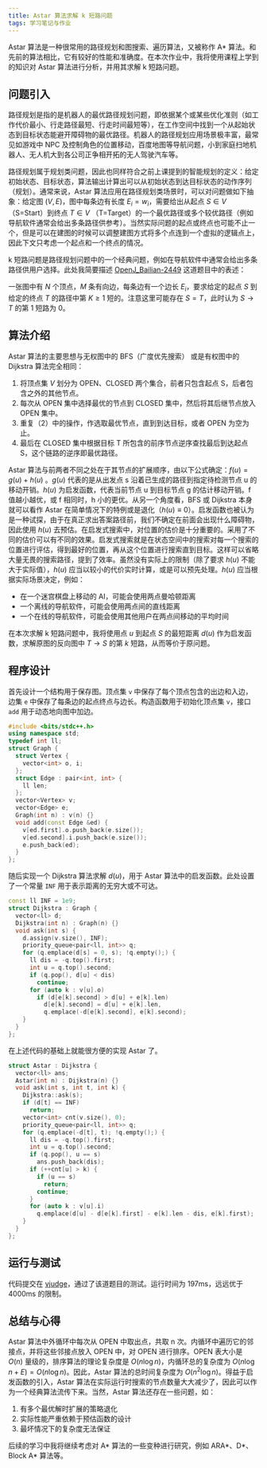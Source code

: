 ```yaml
---
title: Astar 算法求解 k 短路问题
tags: 学习笔记与作业
---
```


Astar 算法是一种很常用的路径规划和图搜索、遍历算法，又被称作 A\* 算法。和先前的算法相比，它有较好的性能和准确度。在本次作业中，我将使用课程上学到的知识对 Astar 算法进行分析，并用其求解 k 短路问题。

## 问题引入

路径规划是指的是机器人的最优路径规划问题，即依据某个或某些优化准则（如工作代价最小、行走路径最短、行走时间最短等），在工作空间中找到一个从起始状态到目标状态能避开障碍物的最优路径。机器人的路径规划应用场景极丰富，最常见如游戏中 NPC 及控制角色的位置移动，百度地图等导航问题，小到家庭扫地机器人、无人机大到各公司正争相开拓的无人驾驶汽车等。

路径规划属于规划类问题，因此也同样符合之前上课提到的智能规划的定义：给定初始状态、目标状态，算法输出计算出可以从初始状态到达目标状态的动作序列（规划）。通常来说，Astar 算法应用在路径规划类场景时，可以对问题做如下抽象：给定图 $(V,E)$，图中每条边有长度 $E_i=w_i$，需要给出从起点 $S\in V$ （S=Start）到终点 $T\in V$ （T=Target）的一个最优路径或多个较优路径（例如导航软件通常会给出多条路径供参考）。当然实际问题的起点或终点也可能不止一个，但是可以在建图的时候可以调整建图方式将多个点连到一个虚拟的逻辑点上，因此下文只考虑一个起点和一个终点的情况。

k 短路问题是路径规划问题中的一个经典问题，例如在导航软件中通常会给出多条路径供用户选择。此处我简要描述 [OpenJ_Bailian-2449](https://vjudge.net/problem/OpenJ_Bailian-2449) 这道题目中的表述：

一张图中有 $N$ 个顶点，$M$ 条有向边，每条边有一个边长 $E_i$，要求给定的起点 $S$ 到给定的终点 $T$ 的路径中第 $K\ge 1$ 短的。注意这里可能存在 $S=T$，此时认为 $S\to T$ 的第 1 短路为 0。

## 算法介绍

Astar 算法的主要思想与无权图中的 BFS（广度优先搜索） 或是有权图中的 Dijkstra 算法完全相同：

1. 将顶点集 $V$ 划分为 OPEN、CLOSED 两个集合，前者只包含起点 S，后者包含之外的其他节点。
2. 每次从 OPEN 集中选择最优的节点到 CLOSED 集中，然后将其后继节点放入 OPEN 集中。
3. 重复（2）中的操作，作选取最优节点，直到到达目标，或者 OPEN 为空为止。
4. 最后在 CLOSED 集中根据目标 T 所包含的前序节点逆序查找最后到达起点 S，这个链路的逆序即最优路径。

Astar 算法与前两者不同之处在于其节点的扩展顺序，由以下公式确定：$f(u) = g(u) + h(u)$ 。$g(u)$ 代表的是从出发点 s 沿着已生成的路径到指定待检测节点 u 的移动开销。$h(u)$ 为启发函数，代表当前节点 u 到目标节点 g 的估计移动开销。f 值越小越优，或 f 相同时，h 小的更优。从另一个角度看，BFS 或 Dijkstra 本身就可以看作 Astar 在简单情况下的特例或是退化（$h(u)\equiv 0$）。启发函数也被认为是一种试探，由于在真正求出答案路径前，我们不确定在前面会出现什么障碍物，因此使用 $h(u)$ 去预估。在启发式搜索中，对位置的估价是十分重要的。采用了不同的估价可以有不同的效果。启发式搜索就是在状态空间中的搜索对每一个搜索的位置进行评估，得到最好的位置，再从这个位置进行搜索直到目标。这样可以省略大量无畏的搜索路径，提到了效率。虽然没有实际上的限制（除了要求 $h(u)$ 不能大于实际值），$h(u)$ 应当以较小的代价实时计算，或是可以预先处理。$h(u)$ 应当根据实际场景决定，例如：

- 在一个迷宫棋盘上移动的 AI，可能会使用两点曼哈顿距离
- 一个离线的导航软件，可能会使用两点间的直线距离
- 一个在线的导航软件，可能会使用其他用户在两点间移动的平均时间

在本次求解 k 短路问题中，我将使用点 $u$ 到起点 $S$ 的最短距离 $d(u)$ 作为启发函数，求解原图的反向图中 $T\to S$ 的第 $k$ 短路，从而等价于原问题。

## 程序设计

首先设计一个结构用于保存图。顶点集 `v` 中保存了每个顶点包含的出边和入边，边集 `e` 中保存了每条边的起点终点与边长。构造函数用于初始化顶点集 `v`，接口 `add` 用于动态地向图中加边。

```cpp
#include <bits/stdc++.h>
using namespace std;
typedef int ll;
struct Graph {
  struct Vertex {
    vector<int> o, i;
  };
  struct Edge : pair<int, int> {
    ll len;
  };
  vector<Vertex> v;
  vector<Edge> e;
  Graph(int n) : v(n) {}
  void add(const Edge &ed) {
    v[ed.first].o.push_back(e.size());
    v[ed.second].i.push_back(e.size());
    e.push_back(ed);
  }
};
```

随后实现一个 Dijkstra 算法求解 $d(u)$，用于 Astar 算法中的启发函数。此处设置了一个常量 `INF` 用于表示距离的无穷大或不可达。

```cpp
const ll INF = 1e9;
struct Dijkstra : Graph {
  vector<ll> d;
  Dijkstra(int n) : Graph(n) {}
  void ask(int s) {
    d.assign(v.size(), INF);
    priority_queue<pair<ll, int>> q;
    for (q.emplace(d[s] = 0, s); !q.empty();) {
      ll dis = -q.top().first;
      int u = q.top().second;
      if (q.pop(), d[u] < dis)
        continue;
      for (auto k : v[u].o)
        if (d[e[k].second] > d[u] + e[k].len)
          d[e[k].second] = d[u] + e[k].len,
          q.emplace(-d[e[k].second], e[k].second);
    }
  }
};
```

在上述代码的基础上就能很方便的实现 Astar 了。

```cpp
struct Astar : Dijkstra {
  vector<ll> ans;
  Astar(int n) : Dijkstra(n) {}
  void ask(int s, int t, int k) {
    Dijkstra::ask(s);
    if (d[t] == INF)
      return;
    vector<int> cnt(v.size(), 0);
    priority_queue<pair<ll, int>> q;
    for (q.emplace(-d[t], t); !q.empty();) {
      ll dis = -q.top().first;
      int u = q.top().second;
      if (q.pop(), u == s)
        ans.push_back(dis);
      if (++cnt[u] > k) {
        if (u == s)
          return;
        continue;
      }
      for (auto k : v[u].i)
        q.emplace(d[u] - d[e[k].first] - e[k].len - dis, e[k].first);
    }
  }
};
```

## 运行与测试

代码提交在 [vjudge](https://vjudge.net/solution/36183785/EM8wlcd8FDWzWhjklJ6Z)，通过了该道题目的测试。运行时间为 197ms，远远优于 4000ms 的限制。

## 总结与心得

Astar 算法中外循环中每次从 OPEN 中取出点，共取 n 次。内循环中遍历它的邻接点，并将这些邻接点放入 OPEN 中，对 OPEN 进行排序。OPEN 表大小是 $O(n)$ 量级的，排序算法的理论复杂度是 $O(n\log n)$，内循环总的复杂度为 $O(n\log n+E)=O(n\log n)$。因此，Astar 算法的总时间复杂度为 $O(n^2\log n)$。得益于启发函数的引入，Astar 算法在实际运行时搜索的节点数量大大减少了，因此可以作为一个经典算法流传下来。当然，Astar 算法还存在一些问题，如：

1. 有多个最优解时扩展的策略退化
2. 实际性能严重依赖于预估函数的设计
3. 最坏情况下的复杂度无法保证

后续的学习中我将继续考虑对 A\* 算法的一些变种进行研究，例如 ARA\*、D\*、Block A\* 算法等。
